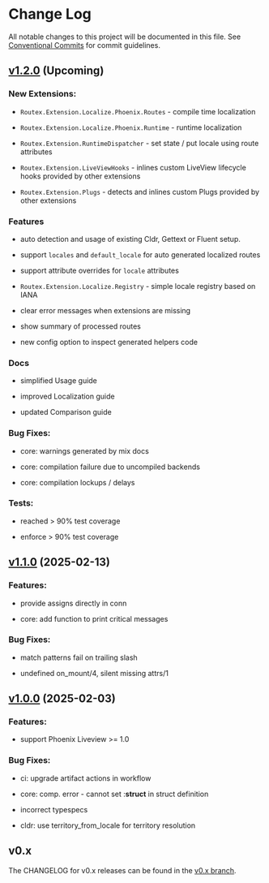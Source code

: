 # Change Log

All notable changes to this project will be documented in this file.
See [Conventional Commits](Https://conventionalcommits.org) for commit guidelines.

<!-- changelog -->
## [v1.2.0](https://github.com/BartOtten/routex/compare/v1.1.0...main) (Upcoming)

### New Extensions:

* `Routex.Extension.Localize.Phoenix.Routes` - compile time localization

* `Routex.Extension.Localize.Phoenix.Runtime` - runtime localization

* `Routex.Extension.RuntimeDispatcher` - set state / put locale using route attributes

* `Routex.Extension.LiveViewHooks` - inlines custom LiveView lifecycle hooks provided by other extensions

* `Routex.Extension.Plugs` - detects and inlines custom Plugs provided by other extensions

### Features

* auto detection and usage of existing Cldr, Gettext or Fluent setup.

* support `locales` and `default_locale` for auto generated localized routes

* support attribute overrides for `locale` attributes

* `Routex.Extension.Localize.Registry` - simple locale registry based on IANA

* clear error messages when extensions are missing

* show summary of processed routes

* new config option to inspect generated helpers code


### Docs

* simplified Usage guide

* improved Localization guide

* updated Comparison guide


### Bug Fixes:

* core: warnings generated by mix docs

* core: compilation failure due to uncompiled backends

* core: compilation lockups / delays


### Tests:

* reached > 90% test coverage

* enforce > 90% test coverage



## [v1.1.0](https://github.com/BartOtten/routex/compare/v1.0.0...v1.1.0) (2025-02-13)


### Features:

* provide assigns directly in conn

* core: add function to print critical messages

### Bug Fixes:

* match patterns fail on trailing slash

* undefined on_mount/4, silent missing attrs/1




## [v1.0.0](https://github.com/BartOtten/routex/compare/v0.3.0-alpha.4...v1.0.0) (2025-02-03)


### Features:

* support Phoenix Liveview >= 1.0

### Bug Fixes:

* ci: upgrade artifact actions in workflow

* core: comp. error - cannot set :__struct__ in struct definition

* incorrect typespecs

* cldr: use territory_from_locale for territory resolution


## v0.x

The CHANGELOG for v0.x releases can be found in the [v0.x branch](https://github.com/BartOtten/routex/blob/v0.x/CHANGELOG.md).
